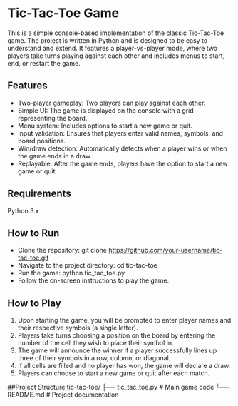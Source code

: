 # Tic-Tac-Toe Game

This is a simple console-based implementation of the classic Tic-Tac-Toe game. The project is written in Python and is designed to be easy to understand and extend. It features a player-vs-player mode, where two players take turns playing against each other and includes menus to start, end, or restart the game.

## Features

- Two-player gameplay: Two players can play against each other.
- Simple UI: The game is displayed on the console with a grid representing the board.
- Menu system: Includes options to start a new game or quit.
- Input validation: Ensures that players enter valid names, symbols, and board positions.
- Win/draw detection: Automatically detects when a player wins or when the game ends in a draw.
- Replayable: After the game ends, players have the option to start a new game or quit.

## Requirements

Python 3.x

## How to Run
- Clone the repository:               git clone https://github.com/your-username/tic-tac-toe.git
- Navigate to the project directory:  cd tic-tac-toe
- Run the game:                       python tic_tac_toe.py
- Follow the on-screen instructions to play the game.

## How to Play
1. Upon starting the game, you will be prompted to enter player names and their respective symbols (a single letter).
2. Players take turns choosing a position on the board by entering the number of the cell they wish to place their symbol in.
3. The game will announce the winner if a player successfully lines up three of their symbols in a row, column, or diagonal.
4. If all cells are filled and no player has won, the game will declare a draw.
5. Players can choose to start a new game or quit after each match.

##Project Structure
tic-tac-toe/
├── tic_tac_toe.py   # Main game code
└── README.md        # Project documentation

